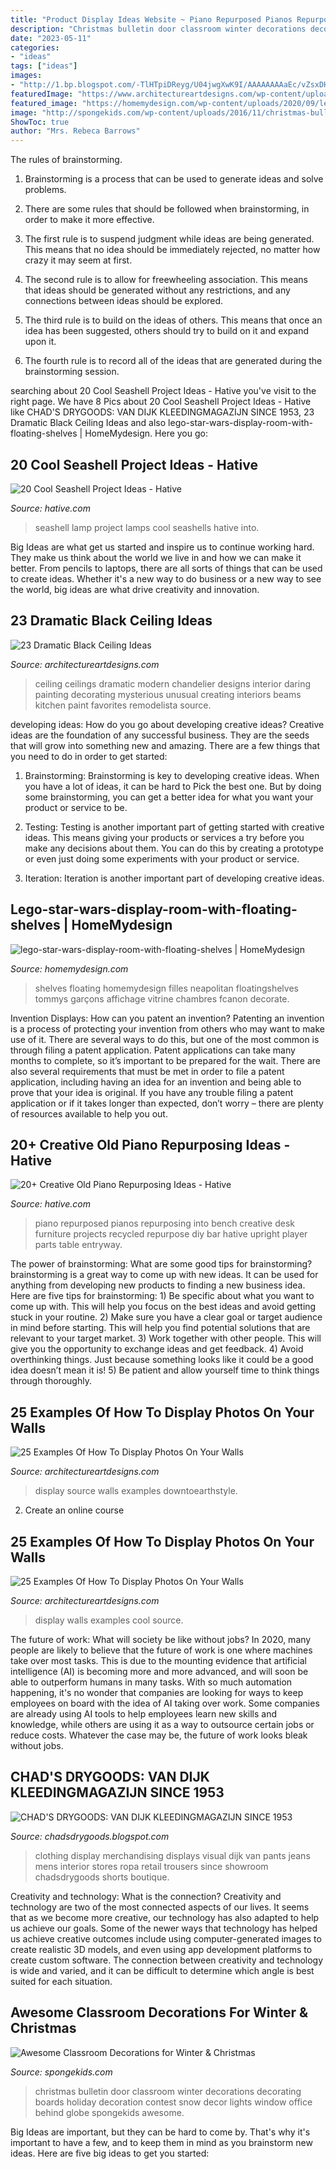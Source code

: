 ```yaml
---
title: "Product Display Ideas Website ~ Piano Repurposed Pianos Repurposing Into Bench Creative Desk Furniture Projects Recycled Repurpose Diy Bar Hative Upright Player Parts Table Entryway"
description: "Christmas bulletin door classroom winter decorations decorating boards holiday decoration contest snow decor lights window office behind globe spongekids awesome"
date: "2023-05-11"
categories:
- "ideas"
tags: ["ideas"]
images:
- "http://1.bp.blogspot.com/-TlHTpiDReyg/U04jwgXwK9I/AAAAAAAAaEc/vZsxDHHb9TA/s1600/Chadsdrygoods_Van+Dijk_+Waalwijk_9648.jpg"
featuredImage: "https://www.architectureartdesigns.com/wp-content/uploads/2013/11/1218.jpg"
featured_image: "https://homemydesign.com/wp-content/uploads/2020/09/lego-star-wars-display-room-with-floating-shelves.jpg"
image: "http://spongekids.com/wp-content/uploads/2016/11/christmas-bulletin-board/13-christmas-bulletin-board-ideas.jpg"
ShowToc: true
author: "Mrs. Rebeca Barrows"
---
```



The rules of brainstorming.
1. Brainstorming is a process that can be used to generate ideas and solve problems.
2. There are some rules that should be followed when brainstorming, in order to make it more effective.

3. The first rule is to suspend judgment while ideas are being generated. This means that no idea should be immediately rejected, no matter how crazy it may seem at first.

4. The second rule is to allow for freewheeling association. This means that ideas should be generated without any restrictions, and any connections between ideas should be explored.

5. The third rule is to build on the ideas of others. This means that once an idea has been suggested, others should try to build on it and expand upon it.

6. The fourth rule is to record all of the ideas that are generated during the brainstorming session.

	

		
searching about 20 Cool Seashell Project Ideas - Hative you've visit to the right page. We have 8 Pics about 20 Cool Seashell Project Ideas - Hative like CHAD&#039;S DRYGOODS: VAN DIJK KLEEDINGMAGAZIJN SINCE 1953, 23 Dramatic Black Ceiling Ideas and also lego-star-wars-display-room-with-floating-shelves | HomeMydesign. Here you go:
		
    
## 20 Cool Seashell Project Ideas - Hative

<img loading=lazy src="https://hative.com/wp-content/uploads/2014/12/seashell-project-ideas/13-seashell-lamp.jpg" onerror="this.onerror=null;this.src='https://tse3.mm.bing.net/th?id=OIP.qCJraIMZYB5f4uhH387v3AHaLd&amp;pid=15.1';" alt="20 Cool Seashell Project Ideas - Hative">

_Source: hative.com_

>seashell lamp project lamps cool seashells hative into. 

	

Big Ideas are what get us started and inspire us to continue working hard. They make us think about the world we live in and how we can make it better. From pencils to laptops, there are all sorts of things that can be used to create ideas. Whether it's a new way to do business or a new way to see the world, big ideas are what drive creativity and innovation.

    
## 23 Dramatic Black Ceiling Ideas

<img loading=lazy src="https://www.architectureartdesigns.com/wp-content/uploads/2013/11/1218.jpg" onerror="this.onerror=null;this.src='https://tse4.mm.bing.net/th?id=OIP.r30iuVcAAbvnJLobQHG8BwHaLH&amp;pid=15.1';" alt="23 Dramatic Black Ceiling Ideas">

_Source: architectureartdesigns.com_

>ceiling ceilings dramatic modern chandelier designs interior daring painting decorating mysterious unusual creating interiors beams kitchen paint favorites remodelista source. 

	

developing ideas: How do you go about developing creative ideas?
Creative ideas are the foundation of any successful business. They are the seeds that will grow into something new and amazing. There are a few things that you need to do in order to get started:
1. Brainstorming: Brainstorming is key to developing creative ideas. When you have a lot of ideas, it can be hard to Pick the best one. But by doing some brainstorming, you can get a better idea for what you want your product or service to be.

2. Testing: Testing is another important part of getting started with creative ideas. This means giving your products or services a try before you make any decisions about them. You can do this by creating a prototype or even just doing some experiments with your product or service.

3. Iteration: Iteration is another important part of developing creative ideas.

    
## Lego-star-wars-display-room-with-floating-shelves | HomeMydesign

<img loading=lazy src="https://homemydesign.com/wp-content/uploads/2020/09/lego-star-wars-display-room-with-floating-shelves.jpg" onerror="this.onerror=null;this.src='https://tse2.mm.bing.net/th?id=OIP.ceB-mw-Yuq7R8OSh13wIxgHaLH&amp;pid=15.1';" alt="lego-star-wars-display-room-with-floating-shelves | HomeMydesign">

_Source: homemydesign.com_

>shelves floating homemydesign filles neapolitan floatingshelves tommys garçons affichage vitrine chambres fcanon decorate. 

	

Invention Displays: How can you patent an invention?
Patenting an invention is a process of protecting your invention from others who may want to make use of it. There are several ways to do this, but one of the most common is through filing a patent application. Patent applications can take many months to complete, so it’s important to be prepared for the wait. There are also several requirements that must be met in order to file a patent application, including having an idea for an invention and being able to prove that your idea is original. If you have any trouble filing a patent application or if it takes longer than expected, don’t worry – there are plenty of resources available to help you out.

    
## 20+ Creative Old Piano Repurposing Ideas - Hative

<img loading=lazy src="https://hative.com/wp-content/uploads/2015/03/piano-repurposing-ideas/7-creative-old-piano-repurposing-ideas.jpg" onerror="this.onerror=null;this.src='https://tse2.mm.bing.net/th?id=OIP.liKZGfLkYBSjOalMvw8GbAHaJ4&amp;pid=15.1';" alt="20+ Creative Old Piano Repurposing Ideas - Hative">

_Source: hative.com_

>piano repurposed pianos repurposing into bench creative desk furniture projects recycled repurpose diy bar hative upright player parts table entryway. 

	

The power of brainstorming: What are some good tips for brainstorming?
brainstorming is a great way to come up with new ideas. It can be used for anything from developing new products to finding a new business idea. Here are five tips for brainstorming: 1) Be specific about what you want to come up with. This will help you focus on the best ideas and avoid getting stuck in your routine. 2) Make sure you have a clear goal or target audience in mind before starting. This will help you find potential solutions that are relevant to your target market. 3) Work together with other people. This will give you the opportunity to exchange ideas and get feedback. 4) Avoid overthinking things. Just because something looks like it could be a good idea doesn’t mean it is! 5) Be patient and allow yourself time to think things through thoroughly.

    
## 25 Examples Of How To Display Photos On Your Walls

<img loading=lazy src="https://www.architectureartdesigns.com/wp-content/uploads/2013/04/25-cool-ideas-to-display-family-photos-on-your-walls18-635x605.jpg" onerror="this.onerror=null;this.src='https://tse2.mm.bing.net/th?id=OIP.utXDW0pe7aS8Oa2E7naFjQHaHD&amp;pid=15.1';" alt="25 Examples Of How To Display Photos On Your Walls">

_Source: architectureartdesigns.com_

>display source walls examples downtoearthstyle. 

	

2. Create an online course

    
## 25 Examples Of How To Display Photos On Your Walls

<img loading=lazy src="https://www.architectureartdesigns.com/wp-content/uploads/2013/04/25-cool-ideas-to-display-family-photos-on-your-walls10-635x469.jpg" onerror="this.onerror=null;this.src='https://tse1.mm.bing.net/th?id=OIP.FCGkmsIedFM3XFsjHGv8-gHaFe&amp;pid=15.1';" alt="25 Examples Of How To Display Photos On Your Walls">

_Source: architectureartdesigns.com_

>display walls examples cool source. 

	

The future of work: What will society be like without jobs?
In 2020, many people are likely to believe that the future of work is one where machines take over most tasks. This is due to the mounting evidence that artificial intelligence (AI) is becoming more and more advanced, and will soon be able to outperform humans in many tasks. With so much automation happening, it's no wonder that companies are looking for ways to keep employees on board with the idea of AI taking over work. Some companies are already using AI tools to help employees learn new skills and knowledge, while others are using it as a way to outsource certain jobs or reduce costs. Whatever the case may be, the future of work looks bleak without jobs.

    
## CHAD&#039;S DRYGOODS: VAN DIJK KLEEDINGMAGAZIJN SINCE 1953

<img loading=lazy src="http://1.bp.blogspot.com/-TlHTpiDReyg/U04jwgXwK9I/AAAAAAAAaEc/vZsxDHHb9TA/s1600/Chadsdrygoods_Van+Dijk_+Waalwijk_9648.jpg" onerror="this.onerror=null;this.src='https://tse2.mm.bing.net/th?id=OIP.qNHGDJM7RDbJRdY6aBJAKQHaLH&amp;pid=15.1';" alt="CHAD&#039;S DRYGOODS: VAN DIJK KLEEDINGMAGAZIJN SINCE 1953">

_Source: chadsdrygoods.blogspot.com_

>clothing display merchandising displays visual dijk van pants jeans mens interior stores ropa retail trousers since showroom chadsdrygoods shorts boutique. 

	

Creativity and technology: What is the connection?
Creativity and technology are two of the most connected aspects of our lives. It seems that as we become more creative, our technology has also adapted to help us achieve our goals. Some of the newer ways that technology has helped us achieve creative outcomes include using computer-generated images to create realistic 3D models, and even using app development platforms to create custom software. The connection between creativity and technology is wide and varied, and it can be difficult to determine which angle is best suited for each situation.

    
## Awesome Classroom Decorations For Winter &amp; Christmas

<img loading=lazy src="http://spongekids.com/wp-content/uploads/2016/11/christmas-bulletin-board/13-christmas-bulletin-board-ideas.jpg" onerror="this.onerror=null;this.src='https://tse4.mm.bing.net/th?id=OIP.OpdLSa9RhcKpaUqbiRDoSgHaLH&amp;pid=15.1';" alt="Awesome Classroom Decorations for Winter &amp; Christmas">

_Source: spongekids.com_

>christmas bulletin door classroom winter decorations decorating boards holiday decoration contest snow decor lights window office behind globe spongekids awesome. 

	

Big Ideas are important, but they can be hard to come by. That's why it's important to have a few, and to keep them in mind as you brainstorm new ideas. Here are five big ideas to get you started: 

